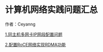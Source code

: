 # 计算机网络实践问题汇总
作者：Ceyanng  

[1.同主机多网卡IP网段配置问题](https://github.com/Ceyanng/computer-network-issues/blob/master/%E5%90%8C%E4%B8%BB%E6%9C%BA%E5%A4%9A%E7%BD%91%E5%8D%A1IP%E7%BD%91%E6%AE%B5%E9%85%8D%E7%BD%AE%E9%97%AE%E9%A2%98.md)  

[2.配置RoCE网络实现RDMA功能](https://github.com/Ceyanng/computer-network-issues/blob/master/%E9%85%8D%E7%BD%AERoCE%E7%BD%91%E7%BB%9C%E5%AE%9E%E7%8E%B0RDMA%E5%8A%9F%E8%83%BD%E7%9A%84%E6%95%B4%E4%BD%93%E6%B5%81%E7%A8%8B.md)
